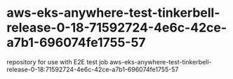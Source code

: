 # aws-eks-anywhere-test-tinkerbell-release-0-18-71592724-4e6c-42ce-a7b1-696074fe1755-57
repository for use with E2E test job aws-eks-anywhere-test-tinkerbell-release-0-18:71592724-4e6c-42ce-a7b1-696074fe1755-57
